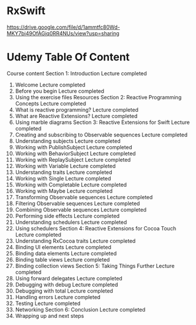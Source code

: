 # RxSwift

https://drive.google.com/file/d/1ammtfc80Wd-MKY7bi49OfAGiq0RR4NUs/view?usp=sharing

# Udemy Table Of Content 

Course content
Section 1: Introduction
Lecture completed
1. Welcome
Lecture completed
2. Before you begin
Lecture completed
3. Using the exercise files
Resources
Section 2: Reactive Programming Concepts
Lecture completed
4. What is reactive programming?
Lecture completed
5. What are Reactive Extensions?
Lecture completed
6. Using marble diagrams
Section 3: Reactive Extensions for Swift
Lecture completed
7. Creating and subscribing to Observable sequences
Lecture completed
8. Understanding subjects
Lecture completed
9. Working with PublishSubject
Lecture completed
10. Working with BehaviorSubject
Lecture completed
11. Working with ReplaySubject
Lecture completed
12. Working with Variable
Lecture completed
13. Understanding traits
Lecture completed
14. Working with Single
Lecture completed
15. Working with Completable
Lecture completed
16. Working with Maybe
Lecture completed
17. Transforming Observable sequences
Lecture completed
18. Filtering Observable sequences
Lecture completed
19. Combining Observable sequences
Lecture completed
20. Performing side effects
Lecture completed
21. Understanding schedulers
Lecture completed
22. Using schedulers
Section 4: Reactive Extensions for Cocoa Touch
Lecture completed
23. Understanding RxCocoa traits
Lecture completed
24. Binding UI elements
Lecture completed
25. Binding data elements
Lecture completed
26. Binding table views
Lecture completed
27. Binding collection views
Section 5: Taking Things Further
Lecture completed
28. Using forward delegates
Lecture completed
29. Debugging with debug
Lecture completed
30. Debugging with total
Lecture completed
31. Handling errors
Lecture completed
32. Testing
Lecture completed
33. Networking
Section 6: Conclusion
Lecture completed
34. Wrapping up and next steps
